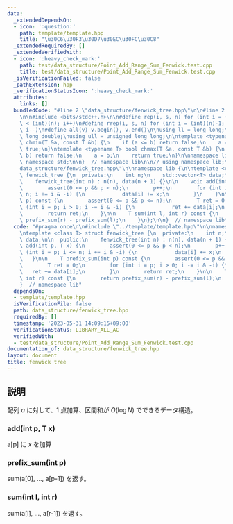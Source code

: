 ```yaml
---
data:
  _extendedDependsOn:
  - icon: ':question:'
    path: template/template.hpp
    title: "\u30C6\u30F3\u30D7\u30EC\u30FC\u30C8"
  _extendedRequiredBy: []
  _extendedVerifiedWith:
  - icon: ':heavy_check_mark:'
    path: test/data_structure/Point_Add_Range_Sum_Fenwick.test.cpp
    title: test/data_structure/Point_Add_Range_Sum_Fenwick.test.cpp
  _isVerificationFailed: false
  _pathExtension: hpp
  _verificationStatusIcon: ':heavy_check_mark:'
  attributes:
    links: []
  bundledCode: "#line 2 \"data_structure/fenwick_tree.hpp\"\n\n#line 2 \"template/template.hpp\"\
    \n\n#include <bits/stdc++.h>\n\n#define rep(i, s, n) for (int i = (int)(s); i\
    \ < (int)(n); i++)\n#define rrep(i, s, n) for (int i = (int)(n)-1; i >= (int)(s);\
    \ i--)\n#define all(v) v.begin(), v.end()\n\nusing ll = long long;\nusing ld =\
    \ long double;\nusing ull = unsigned long long;\n\ntemplate <typename T> bool\
    \ chmin(T &a, const T &b) {\n    if (a <= b) return false;\n    a = b;\n    return\
    \ true;\n}\ntemplate <typename T> bool chmax(T &a, const T &b) {\n    if (a >=\
    \ b) return false;\n    a = b;\n    return true;\n}\n\nnamespace lib {\n\nusing\
    \ namespace std;\n\n}  // namespace lib\n\n// using namespace lib;\n#line 4 \"\
    data_structure/fenwick_tree.hpp\"\n\nnamespace lib {\n\ntemplate <class T> struct\
    \ fenwick_tree {\n  private:\n    int n;\n    std::vector<T> data;\n\n  public:\n\
    \    fenwick_tree(int n) : n(n), data(n + 1) {}\n\n    void add(int p, T x) {\n\
    \        assert(0 <= p && p < n);\n        p++;\n        for (int i = p; i <=\
    \ n; i += i & -i) {\n            data[i] += x;\n        }\n    }\n\n    T prefix_sum(int\
    \ p) const {\n        assert(0 <= p && p <= n);\n        T ret = 0;\n        for\
    \ (int i = p; i > 0; i -= i & -i) {\n            ret += data[i];\n        }\n\
    \        return ret;\n    }\n\n    T sum(int l, int r) const {\n        return\
    \ prefix_sum(r) - prefix_sum(l);\n    }\n};\n\n}  // namespace lib\n"
  code: "#pragma once\n\n#include \"../template/template.hpp\"\n\nnamespace lib {\n\
    \ntemplate <class T> struct fenwick_tree {\n  private:\n    int n;\n    std::vector<T>\
    \ data;\n\n  public:\n    fenwick_tree(int n) : n(n), data(n + 1) {}\n\n    void\
    \ add(int p, T x) {\n        assert(0 <= p && p < n);\n        p++;\n        for\
    \ (int i = p; i <= n; i += i & -i) {\n            data[i] += x;\n        }\n \
    \   }\n\n    T prefix_sum(int p) const {\n        assert(0 <= p && p <= n);\n\
    \        T ret = 0;\n        for (int i = p; i > 0; i -= i & -i) {\n         \
    \   ret += data[i];\n        }\n        return ret;\n    }\n\n    T sum(int l,\
    \ int r) const {\n        return prefix_sum(r) - prefix_sum(l);\n    }\n};\n\n\
    }  // namespace lib"
  dependsOn:
  - template/template.hpp
  isVerificationFile: false
  path: data_structure/fenwick_tree.hpp
  requiredBy: []
  timestamp: '2023-05-31 14:09:15+09:00'
  verificationStatus: LIBRARY_ALL_AC
  verifiedWith:
  - test/data_structure/Point_Add_Range_Sum_Fenwick.test.cpp
documentation_of: data_structure/fenwick_tree.hpp
layout: document
title: fenwick tree
---
```


## 説明

配列 $a$ に対して、$1$ 点加算、区間和が $O(\log N)$ でできるデータ構造。

### add(int p, T x)

a[p] に $x$ を加算

### prefix_sum(int p)

sum(a[0], ..., a[p-1]) を返す。

### sum(int l, int r)

sum(a[l], ..., a[r-1]) を返す。